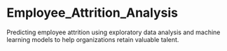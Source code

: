 # Employee_Attrition_Analysis
Predicting employee attrition using exploratory data analysis and machine learning models to help organizations retain valuable talent.
